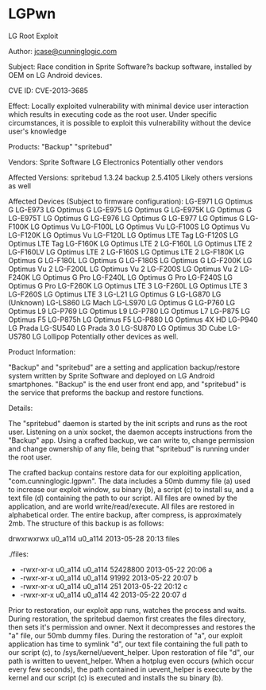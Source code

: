 LGPwn
=====

LG Root Exploit

Author:
jcase@cunninglogic.com

Subject:
Race condition in Sprite Software?s backup software, installed by OEM on LG Android devices.

CVE ID:
CVE-2013-3685

Effect:
Locally exploited vulnerability with minimal device user interaction which results in executing code as the root user. Under specific circumstances, it is possible to exploit this vulnerability without the device user's knowledge

Products:
"Backup"
"spritebud"

Vendors:
Sprite Software
LG Electronics
Potentially other vendors

Affected Versions:
spritebud 1.3.24
backup 2.5.4105
Likely others versions as well

Affected Devices (Subject to firmware configuration):
LG-E971   LG Optimus G
LG-E973   LG Optimus G
LG-E975   LG Optimus G
LG-E975K  LG Optimus G
LG-E975T  LG Optimus G
LG-E976   LG Optimus G
LG-E977   LG Optimus G
LG-F100K  LG Optimus Vu
LG-F100L  LG Optimus Vu
LG-F100S  LG Optimus Vu
LG-F120K  LG Optimus Vu
LG-F120L  LG Optimus LTE Tag
LG-F120S  LG Optimus LTE Tag
LG-F160K  LG Optimus LTE 2
LG-F160L  LG Optimus LTE 2
LG-F160LV LG Optimus LTE 2
LG-F160S  LG Optimus LTE 2
LG-F180K  LG Optimus G
LG-F180L  LG Optimus G
LG-F180S  LG Optimus G
LG-F200K  LG Optimus Vu 2
LG-F200L  LG Optimus Vu 2
LG-F200S  LG Optimus Vu 2
LG-F240K  LG Optimus G Pro
LG-F240L  LG Optimus G Pro
LG-F240S  LG Optimus G Pro
LG-F260K  LG Optimus LTE 3
LG-F260L  LG Optimus LTE 3
LG-F260S  LG Optimus LTE 3
LG-L21    LG Optimus G
LG-LG870  LG (Unknown)
LG-LS860  LG Mach
LG-LS970  LG Optimus G
LG-P760   LG Optimus L9
LG-P769   LG Optimus L9
LG-P780   LG Optimus L7
LG-P875   LG Optimus F5
LG-P875h  LG Optimus F5
LG-P880   LG Optimus 4X HD
LG-P940   LG Prada
LG-SU540  LG Prada 3.0
LG-SU870  LG Optimus 3D Cube
LG-US780  LG Lollipop
Potentially other devices as well.


Product Information:

"Backup" and "spritebud" are a setting and application backup/restore system written by Sprite Software and deployed on LG Android smartphones. "Backup" is the end user front end app, and "spritebud" is the service that preforms the backup and restore functions.


Details:

The "spritebud" daemon is started by the init scripts and runs as the root user. Listening on a unix socket, the daemon accepts instructions from the "Backup" app. Using a crafted backup, we can write to, change permission and change ownership of any file, being that "spritebud" is running under the root user.


The crafted backup contains restore data for our exploiting application, "com.cunninglogic.lgpwn". The data includes a 50mb dummy file (a) used to increase our exploit window, su binary (b), a script (c) to install su, and a text file (d) containing the path to our script. All files are owned by the application, and are world write/read/execute. All files are restored in alphabetical order. The entire backup, after compress, is approximately 2mb. The structure of this backup is as follows:


drwxrwxrwx u0_a114  u0_a114           2013-05-28 20:13 files


./files:
- -rwxr-xr-x u0_a114  u0_a114  52428800 2013-05-22 20:06 a
- -rwxr-xr-x u0_a114  u0_a114     91992 2013-05-22 20:07 b
- -rwxr-xr-x u0_a114  u0_a114       251 2013-05-22 20:12 c
- -rwxr-xr-x u0_a114  u0_a114        42 2013-05-22 20:07 d


Prior to restoration, our exploit app runs, watches the process and waits. During restoration, the spritebud daemon first creates the files directory, then sets it's permission and owner. Next it decompresses and restores the "a" file, our 50mb dummy files. During the restoration of "a", our exploit application has time to symlink "d", our text file containing the full path to our script (c), to /sys/kernel/uevent_helper. Upon restoration of file "d", our path is written to uevent_helper. When a hotplug even occurs (which occur every few seconds), the path contained in uevent_helper is execute by the kernel and our script (c) is executed and installs the su binary (b).

